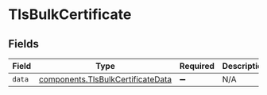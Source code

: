 # TlsBulkCertificate


## Fields

| Field                                                                              | Type                                                                               | Required                                                                           | Description                                                                        |
| ---------------------------------------------------------------------------------- | ---------------------------------------------------------------------------------- | ---------------------------------------------------------------------------------- | ---------------------------------------------------------------------------------- |
| `data`                                                                             | [components.TlsBulkCertificateData](../../models/shared/tlsbulkcertificatedata.md) | :heavy_minus_sign:                                                                 | N/A                                                                                |